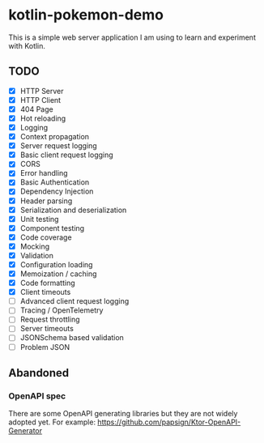 # kotlin-pokemon-demo

This is a simple web server application I am using to learn and experiment with Kotlin.

## TODO
- [x] HTTP Server
- [x] HTTP Client
- [x] 404 Page
- [x] Hot reloading
- [x] Logging
- [x] Context propagation
- [x] Server request logging
- [x] Basic client request logging
- [x] CORS
- [x] Error handling
- [x] Basic Authentication
- [x] Dependency Injection
- [x] Header parsing
- [x] Serialization and deserialization
- [x] Unit testing
- [x] Component testing
- [x] Code coverage
- [x] Mocking
- [x] Validation
- [x] Configuration loading
- [x] Memoization / caching
- [x] Code formatting
- [x] Client timeouts
- [ ] Advanced client request logging
- [ ] Tracing / OpenTelemetry
- [ ] Request throttling
- [ ] Server timeouts
- [ ] JSONSchema based validation
- [ ] Problem JSON

## Abandoned

### OpenAPI spec

There are some OpenAPI generating libraries but they are not widely adopted yet. For example: 
https://github.com/papsign/Ktor-OpenAPI-Generator
